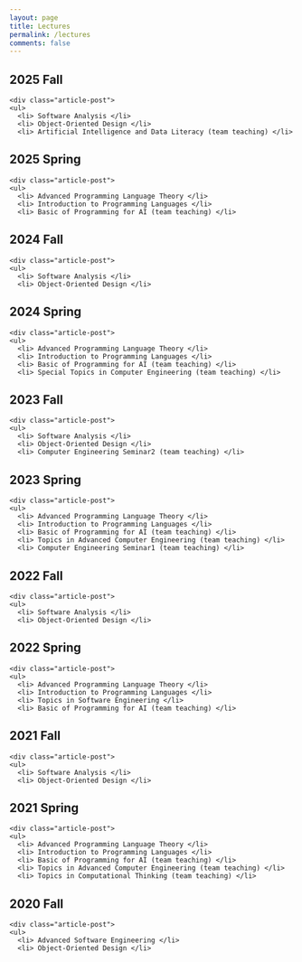 ```yaml
---
layout: page
title: Lectures
permalink: /lectures
comments: false
---
```


<section>
    <div class="section-title">
        <h2><span> 2025 Fall</span></h2>
    </div>

    <div class="article-post">
    <ul>
      <li> Software Analysis </li>
      <li> Object-Oriented Design </li>
      <li> Artificial Intelligence and Data Literacy (team teaching) </li>
</ul>
</div>
</section>

<section>
    <div class="section-title">
        <h2><span> 2025 Spring</span></h2>
    </div>

    <div class="article-post">
    <ul>
      <li> Advanced Programming Language Theory </li>
      <li> Introduction to Programming Languages </li>
      <li> Basic of Programming for AI (team teaching) </li>
</ul>
</div>
</section>

<section>
    <div class="section-title">
        <h2><span> 2024 Fall</span></h2>
    </div>

    <div class="article-post">
    <ul>
      <li> Software Analysis </li>
      <li> Object-Oriented Design </li>
</ul>
</div>
</section>

<section>
    <div class="section-title">
        <h2><span> 2024 Spring</span></h2>
    </div>

    <div class="article-post">
    <ul>
      <li> Advanced Programming Language Theory </li>
      <li> Introduction to Programming Languages </li>
      <li> Basic of Programming for AI (team teaching) </li>
      <li> Special Topics in Computer Engineering (team teaching) </li>
</ul>
</div>
</section>

<section>
    <div class="section-title">
        <h2><span> 2023 Fall</span></h2>
    </div>

    <div class="article-post">
    <ul>
      <li> Software Analysis </li>
      <li> Object-Oriented Design </li>
      <li> Computer Engineering Seminar2 (team teaching) </li>
</ul>
</div>
</section>

<section>
    <div class="section-title">
        <h2><span> 2023 Spring</span></h2>
    </div>

    <div class="article-post">
    <ul>
      <li> Advanced Programming Language Theory </li>
      <li> Introduction to Programming Languages </li>
      <li> Basic of Programming for AI (team teaching) </li>
      <li> Topics in Advanced Computer Engineering (team teaching) </li>
      <li> Computer Engineering Seminar1 (team teaching) </li>
</ul>
</div>
</section>

<section>
    <div class="section-title">
        <h2><span> 2022 Fall </span></h2>
    </div>

    <div class="article-post">
    <ul>
      <li> Software Analysis </li>
      <li> Object-Oriented Design </li>
</ul>
</div>
</section>

<section>
    <div class="section-title">
        <h2><span> 2022 Spring</span></h2>
    </div>

    <div class="article-post">
    <ul>
      <li> Advanced Programming Language Theory </li>
      <li> Introduction to Programming Languages </li>
      <li> Topics in Software Engineering </li>
      <li> Basic of Programming for AI (team teaching) </li>
</ul>
</div>
</section>

<section>
    <div class="section-title">
        <h2><span> 2021 Fall </span></h2>
    </div>

    <div class="article-post">
    <ul>
      <li> Software Analysis </li>
      <li> Object-Oriented Design </li>
</ul>
</div>
</section>

<section>
    <div class="section-title">
        <h2><span> 2021 Spring</span></h2>
    </div>

    <div class="article-post">
    <ul>
      <li> Advanced Programming Language Theory </li>
      <li> Introduction to Programming Languages </li>
      <li> Basic of Programming for AI (team teaching) </li>
      <li> Topics in Advanced Computer Engineering (team teaching) </li>
      <li> Topics in Computational Thinking (team teaching) </li>
  </ul>
</div>
</section>

<section>
    <div class="section-title">
        <h2><span> 2020 Fall </span></h2>
    </div>

    <div class="article-post">
    <ul>
      <li> Advanced Software Engineering </li>
      <li> Object-Oriented Design </li>
</ul>
</div>
</section>
